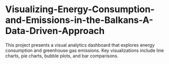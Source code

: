 # Visualizing-Energy-Consumption-and-Emissions-in-the-Balkans-A-Data-Driven-Approach
This project presents a visual analytics dashboard that explores energy consumption and greenhouse gas emissions. Key visualizations include line charts, pie charts, bubble plots, and bar comparisons.
